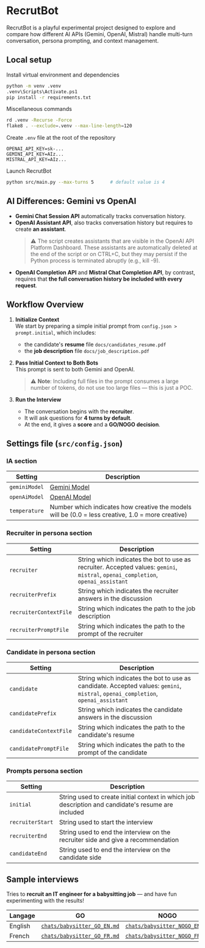 # RecrutBot

RecrutBot is a playful experimental project designed to explore and compare how different AI APIs (Gemini, OpenAI, Mistral) handle multi-turn conversation, persona prompting, and context management.


## Local setup

Install virtual environment and dependencies

```bash
python -m venv .venv
.venv\Scripts\Activate.ps1
pip install -r requirements.txt
```

Miscellaneous commands

```bash
rd .venv -Recurse -Force
flake8 . --exclude=.venv --max-line-length=120
```

Create `.env` file at the root of the repository
```dotenv
OPENAI_API_KEY=sk-...
GEMINI_API_KEY=AIz...
MISTRAL_API_KEY=AIz...
```

Launch RecrutBot

```bash
python src/main.py --max-turns 5      # default value is 4
```

## AI Differences: Gemini vs OpenAI

- **Gemini Chat Session API** automatically tracks conversation history.
- **OpenAI Assistant API**, also tracks conversation history but requires to create **an assistant**.
   > ⚠️ The script creates assistants that are visible in the OpenAI API Platform Dashboard. These assistants are automatically deleted at the end of the script or on CTRL+C, but they may persist if the Python process is terminated abruptly (e.g., kill -9).
- **OpenAI Completion API** and **Mistral Chat Completion API**, by contrast, requires that **the full conversation history be included with every request**.

## Workflow Overview

1. **Initialize Context**  
   We start by preparing a simple initial prompt from `config.json > prompt.initial`, which includes:
   - the candidate's **resume** file `docs/candidates_resume.pdf`
   - the **job description** file `docs/job_description.pdf`


2. **Pass Initial Context to Both Bots**  
   This prompt is sent to both Gemini and OpenAI.

   > ⚠️ **Note**: Including full files in the prompt consumes a large number of tokens, do not use too large files — this is just a POC.


4. **Run the Interview**
   - The conversation begins with the **recruiter**.
   - It will ask questions for **4 turns by default**.
   - At the end, it gives a **score** and a **GO/NOGO decision**.


## Settings file (`src/config.json`)

### IA section

| Setting | Description
|-|-
| `geminiModel`           | [Gemini Model](https://ai.google.dev/gemini-api/docs/models)
| `openAiModel`           | [OpenAI Model](https://platform.openai.com/docs/models)
| `temperature`           | Number which indicates how creative the models will be (0.0 = less creative, 1.0 = more creative)

### Recruiter in persona section

| Setting | Description
|-|-
| `recruiter`             | String which indicates the bot to use as recruiter. Accepted values: `gemini`, `mistral`, `openai_completion`, `openai_assistant`
| `recruiterPrefix`       | String which indicates the recruiter answers in the discussion
| `recruiterContextFile`  | String which indicates the path to the job description
| `recruiterPromptFile`   | String which indicates the path to the prompt of the recruiter

### Candidate in persona section

| Setting | Description
|-|-
| `candidate`             | String which indicates the bot to use as candidate. Accepted values: `gemini`, `mistral`, `openai_completion`, `openai_assistant`
| `candidatePrefix`       | String which indicates the candidate answers in the discussion
| `candidateContextFile`  | String which indicates the path to the candidate's resume
| `candidatePromptFile`   | String which indicates the path to the prompt of the candidate

### Prompts persona section

| Setting | Description
|-|-
| `initial`               | String used to create initial context in which job description and candidate's resume are included
| `recruiterStart`        | String used to start the interview
| `recruiterEnd`          | String used to end the interview on the recruiter side and give a recommendation
| `candidateEnd`          | String used to end the interview on the candidate side


## Sample interviews

Tries to **recruit an IT engineer for a babysitting job** — and have fun experimenting with the results!

| Langage | GO | NOGO
|-|-|-
| English | [`chats/babysitter_GO_EN.md`](./chats/babysitter_GO_EN.md) | [`chats/babysitter_NOGO_EN.md`](./chats/babysitter_NOGO_EN.md)
| French  | [`chats/babysitter_GO_FR.md`](./chats/babysitter_GO_FR.md) | [`chats/babysitter_NOGO_FR.md`](./chats/babysitter_NOGO_FR.md)
